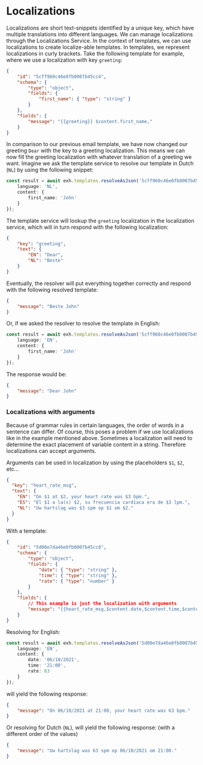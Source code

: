 # Localizations

Localizations are short text-snippets identified by a unique key, which have multiple translations into different languages. We can manage localizations through the Localizations Service. In the context of templates, we can use localizations to create localize-able templates. In templates, we represent localizations in curly brackets. Take the following template for example, where we use a localization with key `greeting`:

```json
{
    "id": "5cff960c46e0fb0007b45cc4",
    "schema": {
        "type": "object",
        "fields": {
            "first_name": { "type": "string" }
        }
    },
    "fields": {
        "message": "{{greeting}} $content.first_name,"
    }
}
```

In comparison to our previous email template, we have now changed our greeting `Dear` with the key to a greeting localization. This means we can now fill the greeting localization with whatever translation of a greeting we want. Imagine we ask the template service to resolve our template in Dutch (`NL`) by using the following snippet:

```typescript
const result = await exh.templates.resolveAsJson('5cff960c46e0fb0007b45cc4', {
    language: 'NL',
    content: {
        first_name: 'John'
    }
});
```

The template service will lookup the `greeting` localization in the localization service, which will in turn respond with the following localization:

```json
{
    "key": "greeting",
    "text": {
        "EN": "Dear", 
        "NL": "Beste"
    }
}
```

Eventually, the resolver will put everything together correctly and respond with the following resolved template:

```json
{
    "message": "Beste John"
}
```

Or, if we asked the resolver to resolve the template in English:

```typescript
const result = await exh.templates.resolveAsJson('5cff960c46e0fb0007b45cc4', {
    language: 'EN',
    content: {
        first_name: 'John'
    }
});
```

The response would be:

```json
{
    "message": "Dear John"
}
```

### Localizations with arguments <a href="#localizations-with-arguments" id="localizations-with-arguments"></a>

Because of grammar rules in certain languages, the order of words in a sentence can differ. Of course, this poses a problem if we use localizations like in the example mentioned above. Sometimes a localization will need to determine the exact placement of variable content in a string. Therefore localizations can accept arguments.

Arguments can be used in localization by using the placeholders `$1`, `$2`, etc...

```json
{
  "key": "heart_rate_msg",
  "text": {
    "EN": "On $1 at $2, your heart rate was $3 bpm.",
    "ES": "El $1 a la(s) $2, su frecuencia cardíaca era de $3 lpm.",
    "NL": "Uw hartslag was $3 spm op $1 om $2."
  }
}
```

With a template:

```json
{
    "id": "5d00e7da46e0fb0007b45cc8",
    "schema": {
        "type": "object",
        "fields": {
            "date": { "type": "string" },
            "time": { "type": "string" },
            "rate": { "type": "number" }
        }
    },
    "fields": {
        // This example is just the localization with arguments
        "message": "{{heart_rate_msg,$content.date,$content.time,$content.rate}}"
    }
}
```

Resolving for English:

```typescript
const result = await exh.templates.resolveAsJson('5d00e7da46e0fb0007b45cc8', {
    language: 'EN',
    content: {
        date: '06/10/2021',
        time: '21:00',
        rate: 63
    }
});
```

will yield the following response:

```json
{
    "message": "On 06/10/2021 at 21:00, your heart rate was 63 bpm."
}
```

Or resolving for Dutch (`NL`), will yield the following response: (with a different order of the values)

```json
{
    "message": "Uw hartslag was 63 spm op 06/10/2021 om 21:00."
}
```
